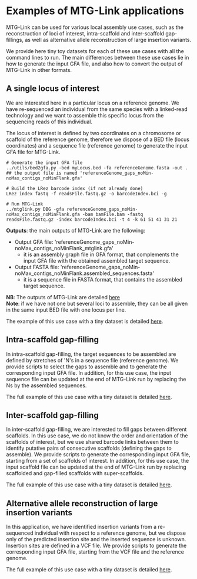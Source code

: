 # Examples of MTG-Link applications

MTG-Link can be used for various local assembly use cases, such as the reconstruction of loci of interest, intra-scaffold and inter-scaffold gap-fillings, as well as alternative allele reconstruction of large insertion variants.  

We provide here tiny toy datasets for each of these use cases with all the command lines to run. The main differences between these use cases lie in how to generate the input GFA file, and also how to convert the output of MTG-Link in other formats.

 
## A single locus of interest

We are interested here in a particular locus on a reference genome. We have re-sequenced an individual from the same species with a linked-read technology and we want to assemble this specific locus from the sequencing reads of this individual. 

The locus of interest is defined by two coordinates on a chromosome or scaffold of the reference genome, therefore we dispose of a BED file (locus coordinates) and a sequence file (reference genome) to generate the input GFA file for MTG-Link.

```
# Generate the input GFA file
../utils/bed2gfa.py -bed myLocus.bed -fa referenceGenome.fasta -out .
## the output file is named 'referenceGenome_gaps_noMin-noMax_contigs_noMinFlank.gfa'

# Build the LRez barcode index (if not already done)
LRez index fastq -f readsFile.fastq.gz -o barcodeIndex.bci -g

# Run MTG-Link
../mtglink.py DBG -gfa referenceGenome_gaps_noMin-noMax_contigs_noMinFlank.gfa -bam bamFile.bam -fastq readsFile.fastq.gz -index barcodeIndex.bci -t 4 -k 61 51 41 31 21
```

**Outputs**: the main outputs of MTG-Link are the following:
* Output GFA file: 'referenceGenome_gaps_noMin-noMax_contigs_noMinFlank_mtglink.gfa'
	* it is an assembly graph file in GFA format, that complements the input GFA file with the obtained assembled target sequence.
* Output FASTA file: 'referenceGenome_gaps_noMin-noMax_contigs_noMinFlank.assembled_sequences.fasta'
	* it is a sequence file in FASTA format, that contains the assembled target sequence.

**NB**: The outputs of MTG-Link are detailed [here](../input-output_files.md)  
**Note**: if we have not one but several loci to assemble, they can be all given in the same input BED file with one locus per line.

The example of this use case with a tiny dataset is detailed [here](./singlelocus_reconstruction/README.md).


## Intra-scaffold gap-filling

In intra-scaffold gap-filling, the target sequences to be assembled are defined by stretches of 'N's in a sequence file (reference genome). We provide scripts to select the gaps to assemble and to generate the corresponding input GFA file. In addition, for this use case, the input sequence file can be updated at the end of MTG-Link run by replacing the Ns by the assembled sequences.

The full example of this use case with a tiny dataset is detailed [here](./intrascaffold_gapfilling/README.md).


## Inter-scaffold gap-filling

In inter-scaffold gap-filling, we are interested to fill gaps between different scaffolds. In this use case, we do not know the order and orientation of the scaffolds of interest, but we use shared barcode links between them to identify putative pairs of consecutive scaffolds (defining the gaps to assemble). We provide scripts to generate the corresponding input GFA file, starting from a set of scaffolds of interest. In addition, for this use case, the input scaffold file can be updated at the end of MTG-Link run by replacing scaffolded and gap-filled scaffolds with super-scaffolds.

The full example of this use case with a tiny dataset is detailed [here](./interscaffold_gapfilling/README.md).


## Alternative allele reconstruction of large insertion variants

In this application, we have identified insertion variants from a re-sequenced individual with respect to a reference genome, but we dispose only of the predicted insertion site and the inserted sequence is unknown. Insertion sites are defined in a VCF file. We provide scripts to generate the corresponding input GFA file, starting from the VCF file and the reference genome. 

The full example of this use case with a tiny dataset is detailed [here](./insertionsvariants_reconstruction/README.md).